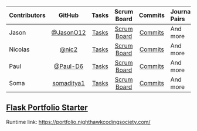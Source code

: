| Contributors| GitHub      | Tasks         | Scrum Board   | Commits       | Journal Pairs |
|    :---     |    :----:   |     :---:     | :---:         | :---:         |   :---        |
| Jason       | [@JasonO12](https://github.com/JasonO12)| [Tasks](https://github.com/JasonO12/flask_portfolio/issues)| [Scrum Board](https://github.com/JasonO12/flask_portfolio/projects/1)      | [Commits](https://github.com/JasonO12/flask_portfolio/commits/main?author=JasonO12)     | And more      |
| Nicolas     | [@nic2](https://github.com/nicm2)| [Tasks](https://github.com/nic2/flask_portfolio/issues)      | [Scrum Board](https://github.com/nic2/flask_portfolio/projects/1)     | [Commits](https://github.com/nic2/flask_portfolio/commits/main?author=nic2)   | And more      |
| Paul        | [@Paul-D6](https://github.com/Paul-D6)| [Tasks](https://github.com/Paul-D6/flask_portfolio/issues)    | [Scrum Board](https://github.com/Paul-D6/flask_portfolio/projects/1)      | [Commits](https://github.com/Paul-D6/flask_portfolio/commits/main?author=Paul-D6)    | And more      |
| Soma        | [somaditya1](https://github.com/somaditya1)| [Tasks](https://github.com/somaditya1/flask_portfolio/issues)    | [Scrum Board](https://github.com/somaditya1/flask_portfolio/projects/1)    | [Commits](https://github.com/somaditya1/flask_portfolio/commits/main?author=somaditya1)    | And more      |

## [Flask Portfolio Starter](https://nighthawkcodingsociety.com/projectsearch/details/Flask%20Portfolio%20Starter)
Runtime link: https://portfolio.nighthawkcodingsociety.com/
